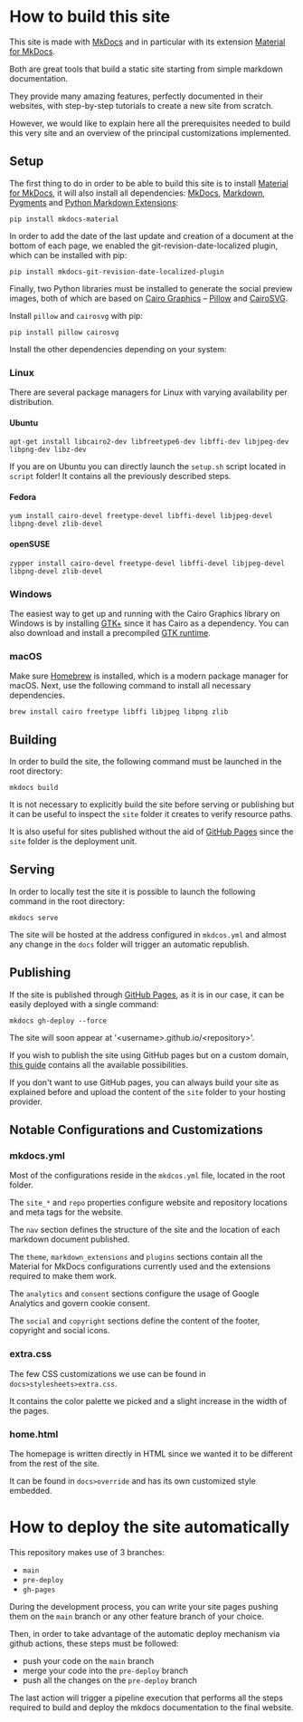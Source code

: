 # How to build this site

This site is made with <a href="https://www.mkdocs.org/" target="_blank">MkDocs</a> and in particular with its extension <a href="https://squidfunk.github.io/mkdocs-material/" target="_blank">Material for MkDocs</a>.

Both are great tools that build a static site starting from simple markdown documentation.

They provide many amazing features, perfectly documented in their websites, with step-by-step tutorials to create a new site from scratch.

However, we would like to explain here all the prerequisites needed to build this very site and an overview of the principal customizations implemented.

## Setup

The first thing to do in order to be able to build this site is to install <a href="https://squidfunk.github.io/mkdocs-material/" target="_blank">Material for MkDocs</a>, it will also install all dependencies: <a href="https://www.mkdocs.org/" target="_blank">MkDocs</a>, <a href="https://python-markdown.github.io/" target="_blank">Markdown</a>, <a href="https://pygments.org/" target="_blank">Pygments</a> and <a href="https://facelessuser.github.io/pymdown-extensions/" target="_blank">Python Markdown Extensions</a>:

```shell
pip install mkdocs-material
```

In order to add the date of the last update and creation of a document at the bottom of each page, we enabled the git-revision-date-localized plugin, which can be installed with pip:

```shell
pip install mkdocs-git-revision-date-localized-plugin
```

Finally, two Python libraries must be installed to generate the social preview images, both of which are based on <a href="https://www.cairographics.org/" target="_blank">Cairo Graphics</a> – <a href="https://pillow.readthedocs.io/" target="_blank">Pillow</a> and <a href="https://cairosvg.org/" target="_blank">CairoSVG</a>.

Install `pillow` and `cairosvg` with pip:

```shell
pip install pillow cairosvg
```

Install the other dependencies depending on your system:


### Linux

There are several package managers for Linux with varying availability per distribution.

#### Ubuntu

```
apt-get install libcairo2-dev libfreetype6-dev libffi-dev libjpeg-dev libpng-dev libz-dev
```

If you are on Ubuntu you can directly launch the `setup.sh` script located in `script` folder! It contains all the previously described steps.

#### Fedora

```
yum install cairo-devel freetype-devel libffi-devel libjpeg-devel libpng-devel zlib-devel
```

#### openSUSE

```
zypper install cairo-devel freetype-devel libffi-devel libjpeg-devel libpng-devel zlib-devel
```

### Windows

The easiest way to get up and running
with the Cairo Graphics library on Windows is by installing [GTK+] since
it has Cairo as a dependency. You can also download and install a
precompiled [GTK runtime].

### macOS

Make sure [Homebrew] is installed, which is a modern package manager for
macOS. Next, use the following command to install all necessary
dependencies.

```
brew install cairo freetype libffi libjpeg libpng zlib
```
[Homebrew]: https://brew.sh/
[GTK+]: https://www.gtk.org/docs/installations/windows/
[GTK runtime]: https://github.com/tschoonj/GTK-for-Windows-Runtime-Environment-Installer/releases

## Building

In order to build the site, the following command must be launched in the root directory:

```shell
mkdocs build
```

It is not necessary to explicitly build the site before serving or publishing but it can be useful to inspect the `site` folder it creates to verify resource paths.

It is also useful for sites published without the aid of <a href="https://pages.github.com/" target="_blank">GitHub Pages</a> since the `site` folder is the deployment unit.

## Serving

In order to locally test the site it is possible to launch the following command in the root directory:

```shell
mkdocs serve
```

The site will be hosted at the address configured in `mkdcos.yml` and almost any change in the `docs` folder will trigger an automatic republish.

## Publishing

If the site is published through <a href="https://pages.github.com/" target="_blank">GitHub Pages</a>, as it is in our case, it can be easily deployed with a single command:

```shell
mkdocs gh-deploy --force
```
The site will soon appear at '\<username>.github.io/\<repository>'.

If you wish to publish the site using GitHub pages but on a custom domain, <a href="https://docs.github.com/en/pages/configuring-a-custom-domain-for-your-github-pages-site" target="_blank">this guide</a> contains all the available possibilities.

If you don't want to use GitHub pages, you can always build your site as explained before and upload the content of the `site` folder to your hosting provider.

## Notable Configurations and Customizations

### mkdocs.yml

Most of the configurations reside in the `mkdcos.yml` file, located in the root folder.

The `site_*` and `repo` properties configure website and repository locations and meta tags for the website.

The `nav` section defines the structure of the site and the location of each markdown document published.

The `theme`, `markdown_extensions` and `plugins` sections contain all the Material for MkDocs configurations currently used and the extensions required to make them work.

The `analytics` and `consent` sections configure the usage of Google Analytics and govern cookie consent.

The `social` and `copyright` sections define the content of the footer, copyright and social icons.

### extra.css

The few CSS customizations we use can be found in `docs>stylesheets>extra.css`.

It contains the color palette we picked and a slight increase in the width of the pages.

### home.html

The homepage is written directly in HTML since we wanted it to be different from the rest of the site.

It can be found in `docs>override` and has its own customized style embedded.


# How to deploy the site automatically

This repository makes use of 3 branches:

* `main`
* `pre-deploy`
* `gh-pages`

During the development process, you can write your site pages pushing them on the `main` branch or any other feature branch of your choice.

Then, in order to take advantage of the automatic deploy mechanism via github actions, these steps must be followed:

* push your code on the `main` branch
* merge your code into the `pre-deploy` branch
* push all the changes on the `pre-deploy` branch

The last action will trigger a pipeline execution that performs all the steps required to build and deploy the mkdocs documentation to the final website.
